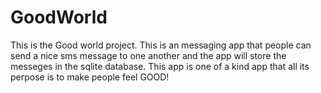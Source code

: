 # GoodWorld
This is the Good world project.
This is an messaging app that people can send a nice sms message to one another and the app will store 
the messeges in the sqlite database. 
This app is one of a kind app that all its perpose is to make people feel GOOD!


